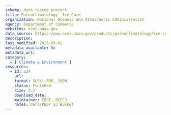 ```yaml
---
schema: data_rescue_project 
title: Paleoclimatology  Ice Core
organization: National Oceanic and Atmospheric Administration
agency: Department of Commerce
websites: ncei.noaa.gov
data_source: https://www.ncei.noaa.gov/products/paleoclimatology/ice-core
description: 
last_modified: 2025-03-02
metadata_available: No
metadata_url: 
category:
  - ['Climate & Environment'] 
resources:
  - id: 224
    url: 
    format: XLSX, PDF, JSON
    status: Finished
    size: 3.2
    download_date: 
    maintainer: EDGI, BCECJ
    notes: Daro/PEDP S3 Bucket
---
```


